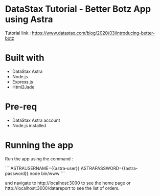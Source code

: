 # DataStax Tutorial - Better Botz App using Astra

Tutorial link  : https://www.datastax.com/blog/2020/03/introducing-better-botz

# Built with

- DataStax Astra
- Node.js
- Express.js
- Html2Jade

# Pre-req

- DataStax Astra account
- Node.js installed

# Running the app

Run the app using the command :

´´´
ASTRAUSERNAME={{astra-user}} ASTRAPASSWORD={{astra-password}} node bin/www
´´´

and navigate to http://localhost:3000 to see the home page or http://localhost:3000/datareport to see the list of orders.
